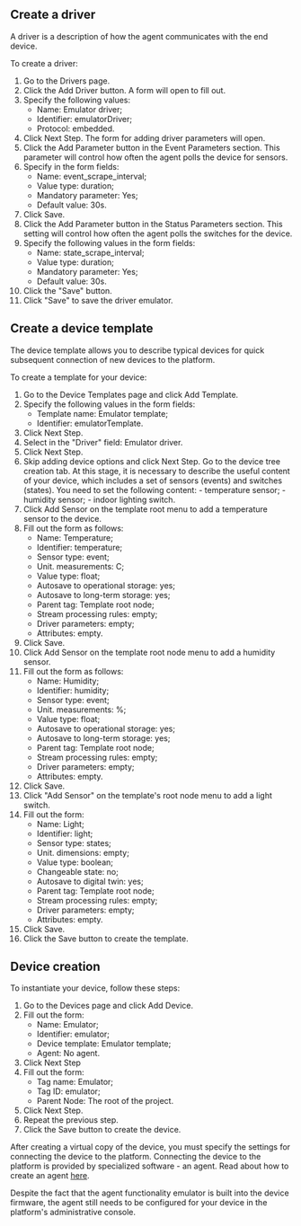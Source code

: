 ## Create a driver

A driver is a description of how the agent communicates with the end device.

To create a driver:

1. Go to the Drivers page.
2. Click the Add Driver button. A form will open to fill out.
3. Specify the following values:
   - Name: Emulator driver;
   - Identifier: emulatorDriver;
   - Protocol: embedded.
4. Click Next Step. The form for adding driver parameters will open.
5. Click the Add Parameter button in the Event Parameters section. This parameter will control how often the agent polls the device for sensors.
6. Specify in the form fields:
   - Name: event_scrape_interval;
   - Value type: duration;
   - Mandatory parameter: Yes;
   - Default value: 30s.
7. Click Save.
8. Click the Add Parameter button in the Status Parameters section. This setting will control how often the agent polls the switches for the device.
9. Specify the following values ​​in the form fields:
   - Name: state_scrape_interval;
   - Value type: duration;
   - Mandatory parameter: Yes;
   - Default value: 30s.
10. Click the "Save" button.
11. Click "Save" to save the driver emulator.

## Create a device template

The device template allows you to describe typical devices for quick subsequent connection of new devices to the platform.

To create a template for your device:

1. Go to the Device Templates page and click Add Template.
2. Specify the following values ​​in the form fields:
   - Template name: Emulator template;
   - Identifier: emulatorTemplate.
3. Click Next Step.
4. Select in the "Driver" field: Emulator driver.
5. Click Next Step.
6. Skip adding device options and click Next Step.
   Go to the device tree creation tab. At this stage, it is necessary to describe the useful content of your device, which includes a set of sensors (events) and switches (states).
   You need to set the following content: - temperature sensor; - humidity sensor; - indoor lighting switch.
7. Click Add Sensor on the template root menu to add a temperature sensor to the device.
8. Fill out the form as follows:
   - Name: Temperature;
   - Identifier: temperature;
   - Sensor type: event;
   - Unit. measurements: C;
   - Value type: float;
   - Autosave to operational storage: yes;
   - Autosave to long-term storage: yes;
   - Parent tag: Template root node;
   - Stream processing rules: empty;
   - Driver parameters: empty;
   - Attributes: empty.
9. Click Save.
10. Click Add Sensor on the template root node menu to add a humidity sensor.
11. Fill out the form as follows:
    - Name: Humidity;
    - Identifier: humidity;
    - Sensor type: event;
    - Unit. measurements: %;
    - Value type: float;
    - Autosave to operational storage: yes;
    - Autosave to long-term storage: yes;
    - Parent tag: Template root node;
    - Stream processing rules: empty;
    - Driver parameters: empty;
    - Attributes: empty.
12. Click Save.
13. Click "Add Sensor" on the template's root node menu to add a light switch.
14. Fill out the form:
    - Name: Light;
    - Identifier: light;
    - Sensor type: states;
    - Unit. dimensions: empty;
    - Value type: boolean;
    - Changeable state: no;
    - Autosave to digital twin: yes;
    - Parent tag: Template root node;
    - Stream processing rules: empty;
    - Driver parameters: empty;
    - Attributes: empty.
15. Click Save.
16. Click the Save button to create the template.

## Device creation

To instantiate your device, follow these steps:

1. Go to the Devices page and click Add Device.
2. Fill out the form:
   - Name: Emulator;
   - Identifier: emulator;
   - Device template: Emulator template;
   - Agent: No agent.
3. Click Next Step
4. Fill out the form:
   - Tag name: Emulator;
   - Tag ID: emulator;
   - Parent Node: The root of the project.
5. Click Next Step.
6. Repeat the previous step.
7. Click the Save button to create the device.

After creating a virtual copy of the device, you must specify the settings for connecting the device to the platform. Connecting the device to the platform is provided by specialized software - an agent. Read about how to create an agent [here](/additionals/iot/agents).

Despite the fact that the agent functionality emulator is built into the device firmware, the agent still needs to be configured for your device in the platform's administrative console.
